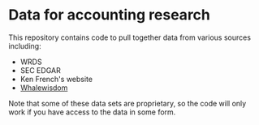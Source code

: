 Data for accounting research
=========

This repository contains code to pull together data from various sources including:
- WRDS
- SEC EDGAR
- Ken French's website
- [Whalewisdom](whalewisdom/README.md)

Note that some of these data sets are proprietary, so the code will only work if you have access to the data in some form.
